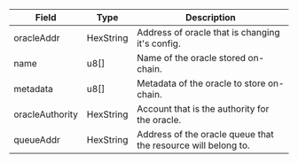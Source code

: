 | Field           | Type      | Description                                                   |
| --------------- | --------- | ------------------------------------------------------------- |
| oracleAddr      | HexString | Address of oracle that is changing it's config.               |
| name            | u8[]      | Name of the oracle stored on-chain.                           |
| metadata        | u8[]      | Metadata of the oracle to store on-chain.                     |
| oracleAuthority | HexString | Account that is the authority for the oracle.                 |
| queueAddr       | HexString | Address of the oracle queue that the resource will belong to. |
